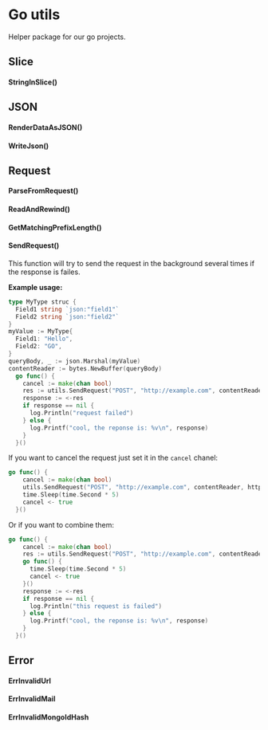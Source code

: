 # Go utils
Helper package for our go projects.

## Slice

#### StringInSlice()

## JSON

#### RenderDataAsJSON()
#### WriteJson()

## Request

#### ParseFromRequest()
#### ReadAndRewind()
#### GetMatchingPrefixLength()
#### SendRequest()
This function will try to send the request in the background several times if the response is failes.

**Example usage:**
```go
type MyType struc {
  Field1 string `json:"field1"`
  Field2 string `json:"field2"`
}
myValue := MyType{
  Field1: "Hello",
  Field2: "GO",
}
queryBody, _ := json.Marshal(myValue)
contentReader := bytes.NewBuffer(queryBody)
  go func() {
    cancel := make(chan bool)
    res := utils.SendRequest("POST", "http://example.com", contentReader, http.StatusOK, cancel, http.Header{"Content-Type": []string{"application/json"}})
    response := <-res
    if response == nil {
      log.Println("request failed")
    } else {
      log.Printf("cool, the reponse is: %v\n", response)
    }
  }()
```
If you want to cancel the request just set it in the `cancel` chanel:
```go
go func() {
    cancel := make(chan bool)
    utils.SendRequest("POST", "http://example.com", contentReader, http.StatusOK, cancel, http.Header{"Content-Type": []string{"application/json"}})
    time.Sleep(time.Second * 5)
    cancel <- true
  }()
```
Or if you want to combine them:
```go
go func() {
    cancel := make(chan bool)
    res := utils.SendRequest("POST", "http://example.com", contentReader, http.StatusOK, cancel, http.Header{"Content-Type": []string{"application/json"}})
    go func() {
      time.Sleep(time.Second * 5)
      cancel <- true
    }()
    response := <-res
    if response == nil {
      log.Println("this request is failed")
    } else {
      log.Printf("cool, the reponse is: %v\n", response)
    }
  }()
```

## Error

#### ErrInvalidUrl
#### ErrInvalidMail
#### ErrInvalidMongoIdHash
